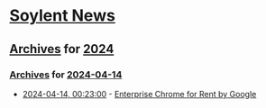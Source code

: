 # [Soylent News](../../../README.md)

## [Archives](../../index.md) for [2024](../index.md)

### [Archives](../../index.md) for [2024-04-14](index.md)

* [2024-04-14, 00:23:00](https://soylentnews.org/article.pl?sid=24/04/12/2134249&from=rss) - [Enterprise Chrome for Rent by Google](https://soylentnews.org/article.pl?sid=24/04/12/2134249&from=rss)
